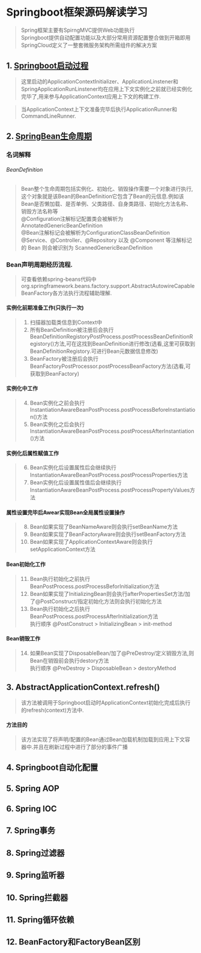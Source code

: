 # Springboot框架源码解读学习
> Spring框架主要有SpirngMVC提供Web功能执行  
> Springboot提供自动配置功能以及大部分常用资源配置整合做到开箱即用  
> SpringCloud定义了一整套微服务架构所需组件的解决方案
## 1. [Springboot启动过程](https://blog.csdn.net/he1154910941/article/details/114343464)
> 这里启动的ApplicationContextInitializer、ApplicationLinstener和SpringApplicationRunLinstener均在应用上下文实例化之前就已经实例化完毕了,用来参与ApplicationContext应用上下文的构建工作.

> 当ApplicationContext上下文准备完毕后执行ApplicationRunner和CommandLineRunner.
## 2. [SpringBean生命周期](https://blog.csdn.net/he1154910941/article/details/114420353)

### 名词解释
######  BeanDefinition
> Bean整个生命周期包括实例化、初始化、销毁操作需要一个对象进行执行,这个对象就是该Bean的BeanDefinition它包含了Bean的元信息.例如该Bean是否懒加载、是否单例、父类路径、自身类路径、初始化方法名称、销毁方法名称等  
@Configuration注解标记配置类会被解析为AnnotatedGenericBeanDefinition  
@Bean注解标记会被解析为ConfigurationClassBeanDefinition   
 @Service、@Controller、@Repository 以及 @Component 等注解标记的 Bean 则会被识别为 ScannedGenericBeanDefinition

### Bean声明周期经历流程.
> 可查看依赖spring-beans代码中org.springframework.beans.factory.support.AbstractAutowireCapableBeanFactory各方法执行流程辅助理解.
#### 实例化前期准备工作(只执行一次)
> 1. 扫描器加载类信息到Context中
> 2. 所有BeanDefinition被注册后会执行BeanDefinitionRegistoryPostProcess.postProcessBeanDefinitionRegistory()方法,可在这找到BeanDefinition进行修改(选看,这里可获取到BeanDefinitionRegistory.可进行Bean元数据信息修改)
> 3. BeanFactory被注册后会执行BeanFactoryPostProcessor.postProcessBeanFactory方法(选看,可获取到BeanFactory)

#### 实例化中工作
> 4. Bean实例化之前会执行InstantiationAwareBeanPostProcess.postProcessBeforeInstantiation()方法
> 5. Bean实例化之后会执行InstantiationAwareBeanPostProcess.postProcessAfterInstantiation()方法

#### 实例化后属性赋值工作
> 6. Bean实例化后设置属性后会继续执行InstantiationAwareBeanPostProcess.postProcessProperties方法
> 7. Bean实例化后设置属性值后会继续执行InstantiationAwareBeanPostProcess.postProcessPropertyValues方法

#### 属性设置完毕后Awear实现Bean全局属性设置操作
> 8. Bean如果实现了BeanNameAware则会执行setBeanName方法
> 9. Bean如果实现了BeanFactoryAware则会执行setBeanFactory方法
> 10. Bean如果实现了ApplicationContextAware则会执行setApplicationContext方法

#### Bean初始化工作
> 11. Bean执行初始化之前执行BeanPostProcess.postProcessBeforInitialization方法
> 12. Bean如果实现了InitializingBean则会执行afterPropertiesSet方法/加了@PostConstruct/指定初始化方法则会执行初始化方法
> 13. Bean执行初始化之后执行BeanPostProcess.postProcessAfterInitialization方法  
> 执行顺序 @PostConstruct > InitializingBean > init-method  
>
#### Bean销毁工作
> 14. 如果Bean实现了DisposableBean/加了@PreDestroy/定义销毁方法,则Bean在销毁前会执行destory方法  
> 执行顺序 @PreDestroy > DisposableBean > destoryMethod

## 3. AbstractApplicationContext.refresh()
> 该方法被调用于Springboot启动时ApplicationContext初始化完成后执行的refresh(context)方法中.

#### 方法目的
> 该方法实现了将声明/配置的Bean通过Bean加载机制加载到应用上下文容器中.并且在刷新过程中进行了部分的事件广播

## 4. Springboot自动化配置

## 5. Spring AOP

## 6. Spring IOC

## 7. Spring事务

## 8. Spring过滤器

## 9. Spring监听器

## 10. Spring拦截器

## 11. Spring循环依赖

## 12. BeanFactory和FactoryBean区别

